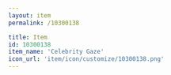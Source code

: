 ```yaml
---
layout: item
permalink: /10300138

title: Item
id: 10300138
item_name: 'Celebrity Gaze'
icon_url: 'item/icon/customize/10300138.png'
---
```

